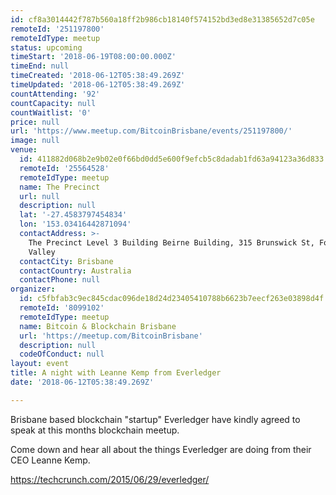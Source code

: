 ```yaml
---
id: cf8a3014442f787b560a18ff2b986cb18140f574152bd3ed8e31385652d7c05e
remoteId: '251197800'
remoteIdType: meetup
status: upcoming
timeStart: '2018-06-19T08:00:00.000Z'
timeEnd: null
timeCreated: '2018-06-12T05:38:49.269Z'
timeUpdated: '2018-06-12T05:38:49.269Z'
countAttending: '92'
countCapacity: null
countWaitlist: '0'
price: null
url: 'https://www.meetup.com/BitcoinBrisbane/events/251197800/'
image: null
venue:
  id: 411882d068b2e9b02e0f66bd0dd5e600f9efcb5c8dadab1fd63a94123a36d833
  remoteId: '25564528'
  remoteIdType: meetup
  name: The Precinct
  url: null
  description: null
  lat: '-27.4583797454834'
  lon: '153.03416442871094'
  contactAddress: >-
    The Precinct Level 3 Building Beirne Building, 315 Brunswick St, Fortitude
    Valley
  contactCity: Brisbane
  contactCountry: Australia
  contactPhone: null
organizer:
  id: c5fbfab3c9ec845cdac096de18d24d23405410788b6623b7eecf263e03898d4f
  remoteId: '8099102'
  remoteIdType: meetup
  name: Bitcoin & Blockchain Brisbane
  url: 'https://meetup.com/BitcoinBrisbane'
  description: null
  codeOfConduct: null
layout: event
title: A night with Leanne Kemp from Everledger
date: '2018-06-12T05:38:49.269Z'

---
```

<p>Brisbane based blockchain "startup" Everledger have kindly agreed to speak at this months blockchain meetup.</p> <p>Come down and hear all about the things Everledger are doing from their CEO Leanne Kemp.</p> <p><a href="https://techcrunch.com/2015/06/29/everledger/" class="linkified">https://techcrunch.com/2015/06/29/everledger/</a></p>

